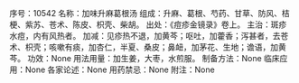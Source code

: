 序号：10542
名称：加味升麻葛根汤
组成：升麻、葛根、芍药、甘草、防风、桔梗、紫苏、苍术、陈皮、枳壳、柴胡。
出处：《痘疹金镜录》卷上。
主治：斑疹水痘，内有风热者。
加减：见疹热不退，加黄芩；呕吐，加藿香；泻甚者，去苍术、枳壳；咳嗽有痰，加杏仁，半夏、桑皮；鼻衄，加茅花、生地；谵语，加黄芩。
功效：None
用法用量：加生姜，大枣，水煎服。
制备方法：None
临床应用：None
各家论述：None
用药禁忌：None
附注：None
